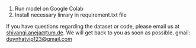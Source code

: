 1. Run model on Google Colab 
2. Install necessary linrary in requirement.txt file


If you have questions regarding the dataset or code, please email us at shivangi.aneja@tum.de. We will get back to you as soon as possible.
gmail: duynhatvip123@gmail.com